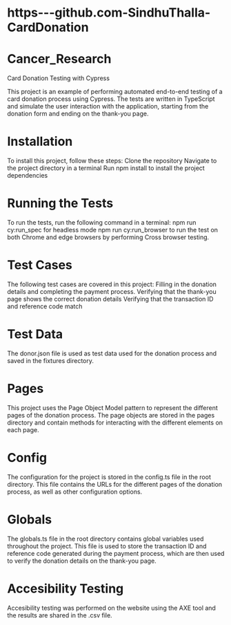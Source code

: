 # https---github.com-SindhuThalla-CardDonation

# Cancer_Research
 
Card Donation Testing with Cypress

This project is an example of performing automated end-to-end testing of a card donation process using Cypress. The tests are written in TypeScript and simulate the user interaction with the application, starting from the donation form and ending on the thank-you page.

# Installation 
To install this project, follow these steps:
Clone the repository 
Navigate to the project directory in a terminal 
Run npm install to install the project dependencies

# Running the Tests 
To run the tests, run the following command in a terminal: 
npm run cy:run_spec for headless mode 
npm run cy:run_browser to run the test on both Chrome and edge browsers by performing Cross browser testing.

# Test Cases 

The following test cases are covered in this project:
Filling in the donation details and completing the payment process.
Verifying that the thank-you page shows the correct donation details 
Verifying that the transaction ID and reference code match

# Test Data 

The donor.json file is used as test data used for the donation process and saved in the fixtures directory.

# Pages 
This project uses the Page Object Model pattern to represent the different pages of the donation process. The page objects are stored in the pages directory and contain methods for interacting with the different elements on each page.

# Config 
The configuration for the project is stored in the config.ts file in the root directory. This file contains the URLs for the different pages of the donation process, as well as other configuration options.

# Globals 
The globals.ts file in the root directory contains global variables used throughout the project. This file is used to store the transaction ID and reference code generated during the payment process, which are then used to verify the donation details on the thank-you page.

# Accesibility Testing

Accesibility testing was performed on the website using the AXE tool and the results are shared in the .csv file.
